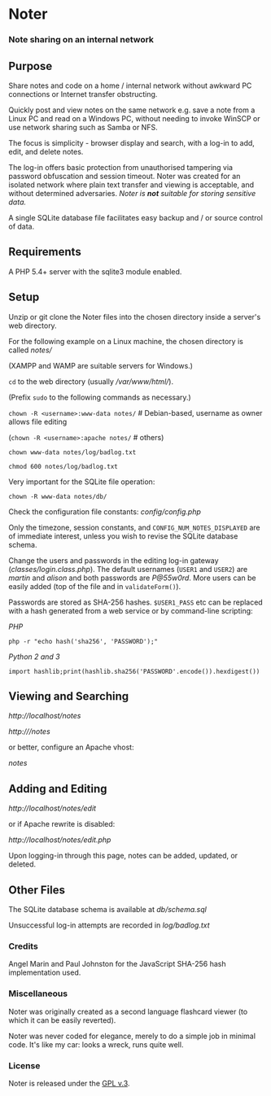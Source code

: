 
# Noter

### Note sharing on an internal network


## Purpose

Share notes and code on a home / internal network without awkward PC connections or Internet transfer obstructing.

Quickly post and view notes on the same network e.g. save a note from a Linux PC and read on a Windows PC, without needing to invoke WinSCP or use network sharing such as Samba or NFS.

The focus is simplicity - browser display and search, with a log-in to add, edit, and delete notes.

The log-in offers basic protection from unauthorised tampering via password obfuscation and session timeout. Noter was created for an isolated network where plain text transfer and viewing is acceptable, and without determined adversaries. *Noter is **not** suitable for storing sensitive data.*

A single SQLite database file facilitates easy backup and / or source control of data.


## Requirements

A PHP 5.4+ server with the sqlite3 module enabled.


## Setup

Unzip or git clone the Noter files into the chosen directory inside a server's web directory.

For the following example on a Linux machine, the chosen directory is called *notes/*

(XAMPP and WAMP are suitable servers for Windows.)

`cd` to the web directory (usually */var/www/html/*).

(Prefix `sudo` to the following commands as necessary.)

`chown -R <username>:www-data notes/` # Debian-based, username as owner allows file editing

(`chown -R <username>:apache notes/`   # others)

`chown www-data notes/log/badlog.txt`

`chmod 600 notes/log/badlog.txt`

Very important for the SQLite file operation:

`chown -R www-data notes/db/`

Check the configuration file constants: *config/config.php*

Only the timezone, session constants, and `CONFIG_NUM_NOTES_DISPLAYED` are of immediate interest, unless you wish to revise the SQLite database schema.

Change the users and passwords in the editing log-in gateway (*classes/login.class.php*). The default usernames (`USER1` and `USER2`) are *martin* and *alison* and both passwords are *P@55w0rd*.  More users can be easily added (top of the file and in `validateForm()`).

Passwords are stored as SHA-256 hashes. `$USER1_PASS` etc can be replaced with a hash generated from a web service or by command-line scripting:

*PHP*

`php -r "echo hash('sha256', 'PASSWORD');"`

*Python 2 and 3*

`import hashlib;print(hashlib.sha256('PASSWORD'.encode()).hexdigest())`


## Viewing and Searching

*http://localhost/notes*

*http://<IP>/notes*

or better, configure an Apache vhost:

*notes*


## Adding and Editing

*http://localhost/notes/edit*

or if Apache rewrite is disabled:

*http://localhost/notes/edit.php*

Upon logging-in through this page, notes can be added, updated, or deleted.


## Other Files

The SQLite database schema is available at *db/schema.sql*

Unsuccessful log-in attempts are recorded in *log/badlog.txt*


### Credits

Angel Marin and Paul Johnston for the JavaScript SHA-256 hash implementation used.


### Miscellaneous

Noter was originally created as a second language flashcard viewer (to which it can be easily reverted).

Noter was never coded for elegance, merely to do a simple job in minimal code. It's like my car: looks a wreck, runs quite well.


### License

Noter is released under the [GPL v.3](https://www.gnu.org/licenses/gpl-3.0.html).
